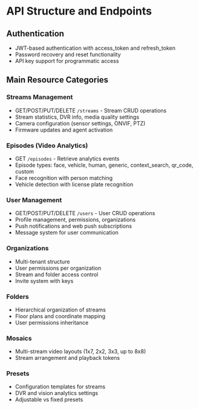 # API Structure and Endpoints

## Authentication
- JWT-based authentication with access_token and refresh_token
- Password recovery and reset functionality
- API key support for programmatic access

## Main Resource Categories

### Streams Management
- GET/POST/PUT/DELETE `/streams` - Stream CRUD operations
- Stream statistics, DVR info, media quality settings
- Camera configuration (sensor settings, ONVIF, PTZ)
- Firmware updates and agent activation

### Episodes (Video Analytics)
- GET `/episodes` - Retrieve analytics events
- Episode types: face, vehicle, human, generic, context_search, qr_code, custom
- Face recognition with person matching
- Vehicle detection with license plate recognition

### User Management
- GET/POST/PUT/DELETE `/users` - User CRUD operations
- Profile management, permissions, organizations
- Push notifications and web push subscriptions
- Message system for user communication

### Organizations
- Multi-tenant structure
- User permissions per organization
- Stream and folder access control
- Invite system with keys

### Folders
- Hierarchical organization of streams
- Floor plans and coordinate mapping
- User permissions inheritance

### Mosaics
- Multi-stream video layouts (1x7, 2x2, 3x3, up to 8x8)
- Stream arrangement and playback tokens

### Presets
- Configuration templates for streams
- DVR and vision analytics settings
- Adjustable vs fixed presets